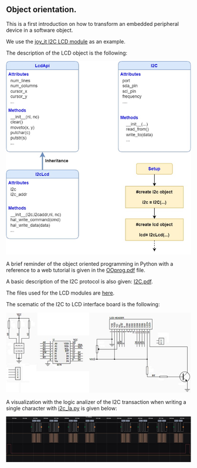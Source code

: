 ## Object orientation.

This is a first introduction on how to transform an embedded peripheral device in a software object. 

We use the [joy_it I2C LCD module](https://joy-it.net/en/products/SBC-LCD16x2) as an example.

The description of the LCD object is the following:

![](lcd_oo.jpg)

A brief reminder of the object oriented programming in Python with a reference to a web tutorial is given in the [OOprog.pdf](OOprog.pdf) file.

A basic description of the I2C protocol is also given: [I2C.pdf](I2C.pdf).

The files used for the LCD modules are [here](https://github.com/pcamus/Educational-boards/tree/main/Pico_therm/software/therm_loop_v1).

The scematic of the I2C to LCD interface board is the following:

![](i2c_to_lcd_brd.jpg)

A visualization with the logic analizer of the I2C transaction when writing a single character with [i2c_la.py](i2c_la.py) is given below:

![](i2c_lcd.jpg)
